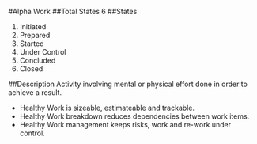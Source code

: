 #Alpha
Work
##Total States
6
##States
1. Initiated	
2. Prepared	
3. Started	
4. Under Control	
5. Concluded	
6. Closed

##Description
Activity involving mental or physical effort done in order to achieve a result.
- Healthy Work is sizeable, estimateable and trackable.
- Healthy Work breakdown reduces dependencies between work items.
- Healthy Work management keeps risks, work and re-work under control.